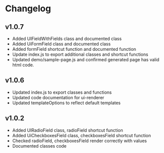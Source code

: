 # Changelog

## v1.0.7

* Added UIFieldWithFields class and documented class
* Added UiFormField class and documented class
* Added formField shortcut function and documented function
* Update index.js to export additional classes and shortcut functions
* Updated demo/sample-page.js and confirmed generated page has valid html code.

## v1.0.6

* Updated index.js to export classes and functions
* Updated code documentation for ui-renderer
* Updated templateOptions to reflect default templates

## v1.0.2

* Added UIRadioField class, radioField shortcut function
* Added UiCheckboxesField class, checkboxesField shortcut function
* Checked radioField, checkboxesField render correctly with values
* Documented classes code
